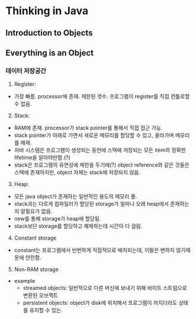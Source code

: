 Thinking in Java
=============================================================

Introduction to Objects
-------------------------------------------------------------



Everything is an Object
-------------------------------------------------------------

### 데이터 저장공간
1. Register: 
  - 가장 빠름. processor에 존재. 제한된 갯수. 프로그램이 register를 직접 컨틀로할 수 없음.
2. Stack: 
  - RAM에 존재. processor가 stack pointer를 통해서 직접 접근 가능.
  - stack pointer가 아래로 가면서 새로운 메모리를 할당할 수 있고, 올라가며 메모리를 해제.
  - 자바 시스템은 프로그램이 생성되는 동안에 스택에 저장되는 모든 item의 정확한 lifetime을 알아야만함.(?)
  - stack은 프로그램의 유연성에 제한을 두기에(?) object reference와 같은 것들은 스택에 존재하지만, object 자체는 stack에 저장되지 않음.
3. Heap: 
  - 모든 java object가 존재하는 일반적인 용도의 메모리 풀.
  - stack과는 다르게 컴파일러가 할당된 storage가 얼마나 오래 heap에서 존재하는지 알필요가 없음.
  - new를 통해 storage가 heap에 할당됨.
  - stack보단 storage를 할당하고 해제하는데 시간이 더 걸림.
4. Constant storage
  - constant는 프로그램에서 빈번하게 직접적으로 배치되는데, 이들은 변하지 않기때문에 안전함.
5. Non-RAM storage
  - example
    - streamed objects: 일반적으로 다른 머신에 보내기 위해 바이트 스트림으로 변환된 오브젝트
    - persistent objects: object가 disk에 위치해서 프로그램이 꺼지더라도 상태를 유지할 수 있는.
